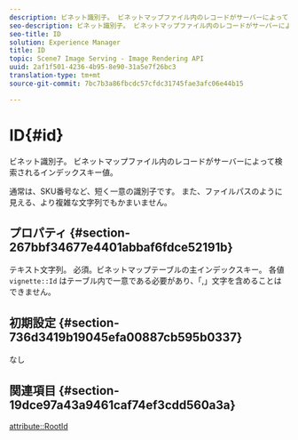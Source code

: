 ```yaml
---
description: ビネット識別子。 ビネットマップファイル内のレコードがサーバーによって検索されるインデックスキー値。
seo-description: ビネット識別子。 ビネットマップファイル内のレコードがサーバーによって検索されるインデックスキー値。
seo-title: ID
solution: Experience Manager
title: ID
topic: Scene7 Image Serving - Image Rendering API
uuid: 2af1f501-4236-4b95-8e90-31a5e7f26bc3
translation-type: tm+mt
source-git-commit: 7bc7b3a86fbcdc57cfdc31745fae3afc06e44b15

---
```



# ID{#id}

ビネット識別子。 ビネットマップファイル内のレコードがサーバーによって検索されるインデックスキー値。

通常は、SKU番号など、短く一意の識別子です。 また、ファイルパスのように見える、より複雑な文字列でもかまいません。

## プロパティ {#section-267bbf34677e4401abbaf6fdce52191b}

テキスト文字列。 必須。ビネットマップテーブルの主インデックスキー。 各値 `vignette::Id` はテーブル内で一意である必要があり、「,」文字を含めることはできません。

## 初期設定 {#section-736d3419b19045efa00887cb595b0337}

なし

## 関連項目 {#section-19dce97a43a9461caf74ef3cdd560a3a}

[attribute::RootId](../../../../../ir-api/material-cat/image-rendering-api-ref/c-ir-material-catalog/c-ir-attributes-reference/r-ir-rootid.md#reference-54b42b7125824be593378c1accb70d5a)
